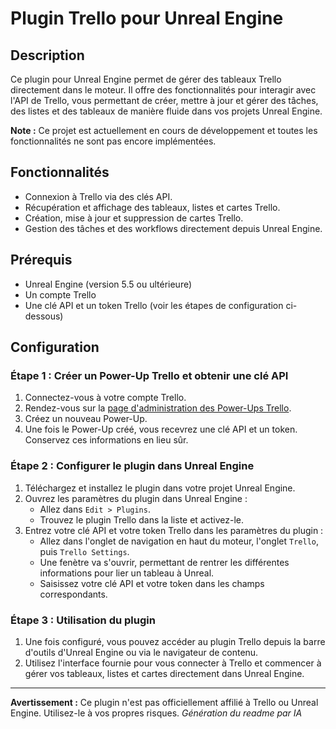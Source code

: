 # Plugin Trello pour Unreal Engine

## Description

Ce plugin pour Unreal Engine permet de gérer des tableaux Trello directement dans le moteur. Il offre des fonctionnalités pour interagir avec l'API de Trello, vous permettant de créer, mettre à jour et gérer des tâches, des listes et des tableaux de manière fluide dans vos projets Unreal Engine.

**Note :** Ce projet est actuellement en cours de développement et toutes les fonctionnalités ne sont pas encore implémentées.

## Fonctionnalités

- Connexion à Trello via des clés API.
- Récupération et affichage des tableaux, listes et cartes Trello.
- Création, mise à jour et suppression de cartes Trello.
- Gestion des tâches et des workflows directement depuis Unreal Engine.

## Prérequis

- Unreal Engine (version 5.5 ou ultérieure)
- Un compte Trello
- Une clé API et un token Trello (voir les étapes de configuration ci-dessous)

## Configuration

### Étape 1 : Créer un Power-Up Trello et obtenir une clé API

1. Connectez-vous à votre compte Trello.
2. Rendez-vous sur la [page d'administration des Power-Ups Trello](https://trello.com/power-ups/admin).
3. Créez un nouveau Power-Up.
4. Une fois le Power-Up créé, vous recevrez une clé API et un token. Conservez ces informations en lieu sûr.

### Étape 2 : Configurer le plugin dans Unreal Engine

1. Téléchargez et installez le plugin dans votre projet Unreal Engine.
2. Ouvrez les paramètres du plugin dans Unreal Engine :
   - Allez dans `Edit > Plugins`.
   - Trouvez le plugin Trello dans la liste et activez-le.
3. Entrez votre clé API et votre token Trello dans les paramètres du plugin :
   - Allez dans l'onglet de navigation en haut du moteur, l'onglet `Trello`, puis `Trello Settings`.
   - Une fenètre va s'ouvrir, permettant de rentrer les différentes informations pour lier un tableau à Unreal.
   - Saisissez votre clé API et votre token dans les champs correspondants.

### Étape 3 : Utilisation du plugin

1. Une fois configuré, vous pouvez accéder au plugin Trello depuis la barre d'outils d'Unreal Engine ou via le navigateur de contenu.
2. Utilisez l'interface fournie pour vous connecter à Trello et commencer à gérer vos tableaux, listes et cartes directement dans Unreal Engine.

---

**Avertissement :** Ce plugin n'est pas officiellement affilié à Trello ou Unreal Engine. Utilisez-le à vos propres risques.
*Génération du readme par IA*
